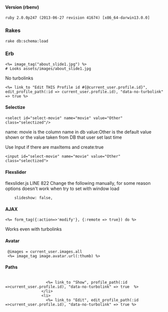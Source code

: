 #### Version (rbenv)

```
ruby 2.0.0p247 (2013-06-27 revision 41674) [x86_64-darwin13.0.0]
```

### Rakes

```
rake db:schema:load
```

### Erb

```
<%= image_tag("about_slide1.jpg") %> 
# Looks assets/images/about_slide1.jpg
```

No turbolinks

```
<%= link_to "Edit THIS Profile id #{@current_user.profile.id}", edit_profile_path(:id => current_user.profile.id), "data-no-turbolink" => true %>
```

#### Selectize

```
<select id="select-movie" name="movie" value="Other" class="selectized"/>
```

name: movie is the column name in db
value:Other is the default value shown or the value taken from DB that user set last time

Use Input if there are maxItems and create:true

```
<input id="select-movie" name="movie" value="Other" class="selectized">
```

#### Flexslider

flexslider.js LINE 822 Change the following manually, for some reason options doesn't work when try to set with window load

```
    slideshow: false,
```


#### AJAX

```
<%= form_tag({:action=>'modify'}, {:remote => true}) do %>
```

Works even with turbolinks



#### Avatar


```
 @images = current_user.images.all
 <%= image_tag image.avatar.url(:thumb) %>
```




#### Paths

```

                  <%= link_to "Show", profile_path(:id =>current_user.profile.id), "data-no-turbolink" => true  %>
                </li>
                <li>
                  <%= link_to "Edit", edit_profile_path(:id =>current_user.profile.id), "data-no-turbolink" => true %>

```